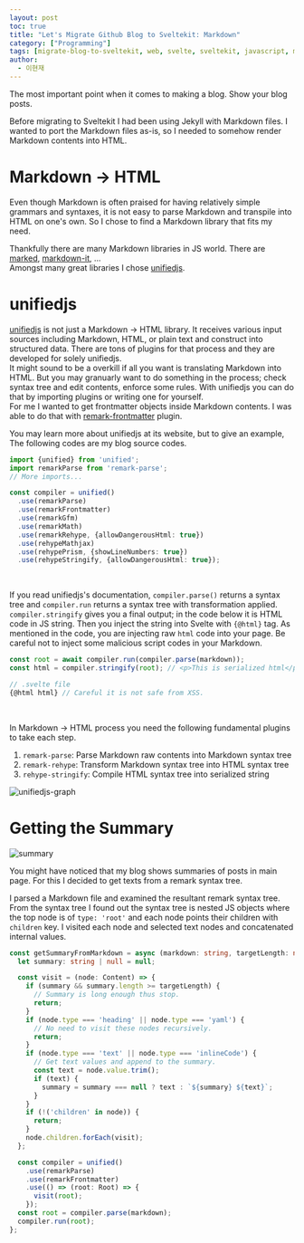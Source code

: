 ```yaml
---
layout: post
toc: true
title: "Let's Migrate Github Blog to Sveltekit: Markdown"
category: ["Programming"]
tags: [migrate-blog-to-sveltekit, web, svelte, sveltekit, javascript, markdown]
author:
  - 이현재
---
```


The most important point when it comes to making a blog. Show your blog posts.

Before migrating to Sveltekit I had been using Jekyll with Markdown files.
I wanted to port the Markdown files as-is, so I needed to somehow render
Markdown contents into HTML.

# Markdown → HTML
Even though Markdown is often praised for having relatively simple grammars
and syntaxes, it is not easy to parse Markdown and transpile into HTML on one's own.
So I chose to find a Markdown library that fits my need.

Thankfully there are many Markdown libraries in JS world.
There are [marked][marked], [markdown-it][markdown-it], ...<br>
Amongst many great libraries I chose [unifiedjs][unifiedjs].

# unifiedjs

[unifiedjs][unifiedjs] is not just a Markdown → HTML library.
It receives various input sources including Markdown, HTML, or plain text
and construct into structured data. There are tons of plugins for that process
and they are developed for solely unifiedjs.<br>
It might sound to be a overkill if all you want is translating Markdown into HTML.
But you may granuarly want to do something in the process;
check syntax tree and edit contents, enforce some rules.
With unifiedjs you can do that by importing plugins or writing one for yourself.<br>
For me I wanted to get frontmatter objects inside Markdown contents.
I was able to do that with [remark-frontmatter][remark-frontmatter] plugin.

You may learn more about unifiedjs at its website, but to give an example,
The following codes are my blog source codes.


```ts
import {unified} from 'unified';
import remarkParse from 'remark-parse';
// More imports...

const compiler = unified()
  .use(remarkParse)
  .use(remarkFrontmatter)
  .use(remarkGfm)
  .use(remarkMath)
  .use(remarkRehype, {allowDangerousHtml: true})
  .use(rehypeMathjax)
  .use(rehypePrism, {showLineNumbers: true})
  .use(rehypeStringify, {allowDangerousHtml: true});
```

<br>

If you read unifiedjs's documentation, `compiler.parse()` returns a syntax tree
and `compiler.run` returns a syntax tree with transformation applied.
`compiler.stringify` gives you a final output; in the code below it is HTML code in JS string.
Then you inject the string into Svelte with `{@html}` tag.
As mentioned in the code, you are injecting raw `html` code into your page.
Be careful not to inject some malicious script codes in your Markdown.
```ts
const root = await compiler.run(compiler.parse(markdown));
const html = compiler.stringify(root); // <p>This is serialized html</p> ...

// .svelte file
{@html html} // Careful it is not safe from XSS.
```

<br>

In Markdown → HTML process you need the following fundamental plugins to take each step.
1. `remark-parse`: Parse Markdown raw contents into Markdown syntax tree
2. `remark-rehype`: Transform Markdown syntax tree into HTML syntax tree
3. `rehype-stringify`: Compile HTML syntax tree into serialized string

![unifiedjs-graph](/img/2024-10-24-en-migrate-blog-to-sveltekit-markdown/unifiedjs-graph.png)

# Getting the Summary
![summary](/img/2024-10-24-en-migrate-blog-to-sveltekit-markdown/summary.png)

You might have noticed that my blog shows summaries of posts in main page.
For this I decided to get texts from a remark syntax tree.

I parsed a Markdown file and examined the resultant remark syntax tree.
From the syntax tree I found out the syntax tree is nested JS objects where
the top node is of `type: 'root'` and each node points their children with `children` key.
I visited each node and selected text nodes and concatenated internal values.

```ts
const getSummaryFromMarkdown = async (markdown: string, targetLength: number) => {
  let summary: string | null = null;

  const visit = (node: Content) => {
    if (summary && summary.length >= targetLength) {
      // Summary is long enough thus stop.
      return;
    }
    if (node.type === 'heading' || node.type === 'yaml') {
      // No need to visit these nodes recursively.
      return;
    }
    if (node.type === 'text' || node.type === 'inlineCode') {
      // Get text values and append to the summary.
      const text = node.value.trim();
      if (text) {
        summary = summary === null ? text : `${summary} ${text}`;
      }
    }
    if (!('children' in node)) {
      return;
    }
    node.children.forEach(visit);
  };

  const compiler = unified()
    .use(remarkParse)
    .use(remarkFrontmatter)
    .use(() => (root: Root) => {
      visit(root);
    });
  const root = compiler.parse(markdown);
  compiler.run(root);
};
```

[marked]: https://marked.js.org/
[markdown-it]: https://www.npmjs.com/package/markdown-it
[unifiedjs]: https://unifiedjs.com/
[remark-frontmatter]: https://github.com/remarkjs/remark-frontmatter
